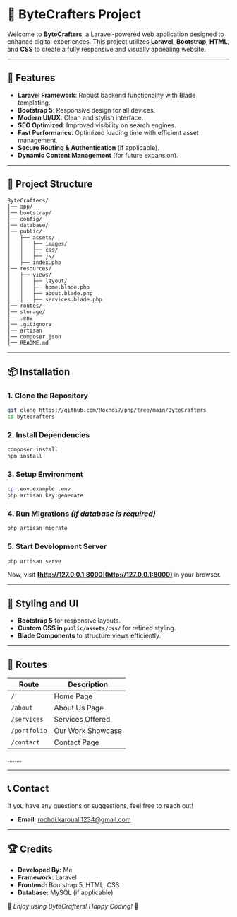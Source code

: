 # 📌 ByteCrafters Project

Welcome to **ByteCrafters**, a Laravel-powered web application designed to enhance digital experiences. This project utilizes **Laravel**, **Bootstrap**, **HTML**, and **CSS** to create a fully responsive and visually appealing website.

---

## 🚀 Features
- **Laravel Framework**: Robust backend functionality with Blade templating.
- **Bootstrap 5**: Responsive design for all devices.
- **Modern UI/UX**: Clean and stylish interface.
- **SEO Optimized**: Improved visibility on search engines.
- **Fast Performance**: Optimized loading time with efficient asset management.
- **Secure Routing & Authentication** (if applicable).
- **Dynamic Content Management** (for future expansion).

---

## 📁 Project Structure

```
ByteCrafters/
│── app/
│── bootstrap/
│── config/
│── database/
│── public/
│   ├── assets/
│   │   ├── images/
│   │   ├── css/
│   │   ├── js/
│   ├── index.php
│── resources/
│   ├── views/
│   │   ├── layout/
│   │   ├── home.blade.php
│   │   ├── about.blade.php
│   │   ├── services.blade.php
│── routes/
│── storage/
│── .env
│── .gitignore
│── artisan
│── composer.json
│── README.md
```

---

## 📦 Installation

### **1. Clone the Repository**
```sh
git clone https://github.com/Rochdi7/php/tree/main/ByteCrafters
cd bytecrafters
```

### **2. Install Dependencies**
```sh
composer install
npm install
```

### **3. Setup Environment**
```sh
cp .env.example .env
php artisan key:generate
```

### **4. Run Migrations** *(If database is required)*
```sh
php artisan migrate
```

### **5. Start Development Server**
```sh
php artisan serve
```

Now, visit **[http://127.0.0.1:8000](http://127.0.0.1:8000)** in your browser.

---

## 🎨 Styling and UI
- **Bootstrap 5** for responsive layouts.
- **Custom CSS in `public/assets/css/`** for refined styling.
- **Blade Components** to structure views efficiently.

---

## 🔗 Routes
| Route | Description |
|--------|-------------|
| `/` | Home Page |
| `/about` | About Us Page |
| `/services` | Services Offered |
| `/portfolio` | Our Work Showcase |
| `/contact` | Contact Page |
........ 

---

## 📞 Contact
If you have any questions or suggestions, feel free to reach out!

- **Email**: rochdi.karouali1234@gmail.com
---

## 🏆 Credits
- **Developed By:** Me
- **Framework:** Laravel
- **Frontend:** Bootstrap 5, HTML, CSS
- **Database:** MySQL (if applicable)

🚀 *Enjoy using ByteCrafters! Happy Coding!* 🎉